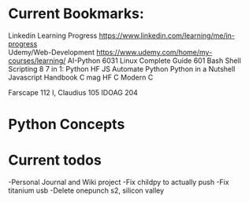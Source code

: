 # Current Bookmarks:
 Linkedin Learning Progress https://www.linkedin.com/learning/me/in-progress	
 Udemy/Web-Development	https://www.udemy.com/home/my-courses/learning/
 AI-Python		6031
 Linux Complete Guide	601
 Bash Shell Scripting	8
 7 in 1: Python
 HF JS
 Automate Python
 Python in a Nutshell
 Javascript Handbook
 C mag
 HF C
 Modern C

 Farscape		112
 I, Claudius		105
 IDOAG			204

# Python Concepts

# Current todos
 -Personal Journal and Wiki project
 -Fix childpy to actually push
 -Fix titanium usb
 -Delete onepunch s2, silicon valley
